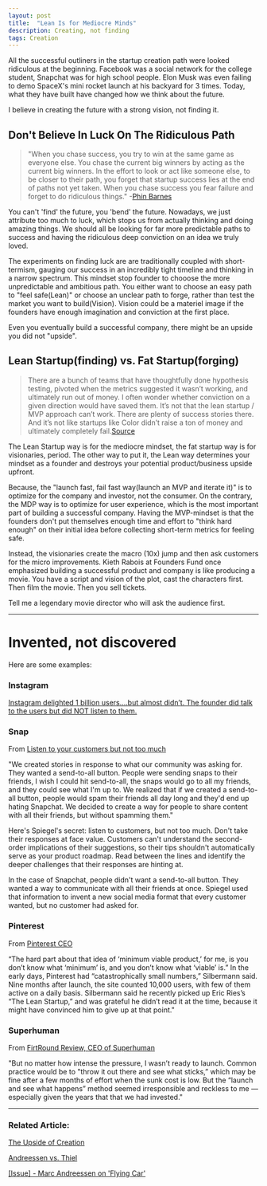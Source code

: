 ```yaml
---
layout: post
title:  "Lean Is for Mediocre Minds"
description: Creating, not finding  
tags: Creation
---
```



All the successful outliners in the startup creation path were looked ridiculous at the beginning. Facebook was a social network for the college student, Snapchat was for high school people. Elon Musk was even failing to demo SpaceX's mini rocket launch at his backyard for 3 times. Today, what they have built have changed how we think about the future. 

I believe in creating the future with a strong vision, not finding it. 

## Don't Believe In Luck On The Ridiculous Path

> "When you chase success, you try to win at the same game as everyone else. You chase the current big winners by acting as the current big winners. In the effort to look or act like someone else, to be closer to their path, you forget that startup success lies at the end of paths not yet taken. When you chase success you fear failure and forget to do ridiculous things." -[Phin Barnes](https://sneakerheadvc.com/walk-the-ridiculous-path-34b80bbff572)

You can't 'find' the future, you 'bend' the future. Nowadays, we just attribute too much to luck, which stops us from actually thinking and doing amazing things. We should all be looking for far more predictable paths to success and having the ridiculous deep conviction on an idea we truly loved.

 The experiments on finding luck are are traditionally coupled with short-termism, gauging our success in an incredibly tight timeline and thinking in a narrow spectrum. This mindset stop founder to chooose the more unpredictable and ambitious path. You either want to choose an easy path to "feel safe(Lean)" or choose an unclear path to forge, rather than test the market you want to build(Vision). Vision could be a materiel image if the founders have enough imagination and conviction at the first place. 

Even you eventually build a successful company, there might be an upside you did not "upside".
 

## Lean Startup(finding) vs. Fat Startup(forging)

> There are a bunch of teams that have thoughtfully done hypothesis testing, pivoted when the metrics suggested it wasn’t working, and ultimately run out of money. I often wonder whether conviction on a given direction would have saved them. It’s not that the lean startup / MVP approach can’t work. There are plenty of success stories there. And it’s not like startups like Color didn’t raise a ton of money and ultimately completely fail.[Source](https://twitter.com/sachinrekhi/status/1158507212739960833)

The Lean Startup way is for the mediocre mindset, the fat startup way is for visionaries, period. The other way to put it, the Lean way determines your mindset as a founder and destroys your potential product/business upside upfront. 

Because, the "launch fast, fail fast way(launch an MVP and iterate it)" is to optimize for the company and investor, not the consumer. On the contrary, the MDP way is to optimize for user experience, which is the most important part of building a successful company. Having the MVP-mindset is that the founders don't put themselves enough time and effort to "think hard enough" on their initial idea before collecting short-term metrics for feeling safe. 

Instead, the visionaries create the macro (10x) jump and then ask customers for the micro improvements. Kieth Rabois at Founders Fund once emphasized building a successful product and company is like producing a movie. You have a script and vision of the plot, cast the characters first. Then film the movie. Then you sell tickets.

Tell me a legendary movie director who will ask the audience first.

---

# Invented, not discovered

Here are some examples:


### Instagram

[Instagram delighted 1 billion users….but almost didn’t. The founder did talk to the users but did NOT listen to them.](https://overcast.fm/+Vl3ssPn0E/04:13)

### Snap

From [Listen to your customers but not too much](https://www.chowyonghan.com/listen-to-your-customers-but-not-too-much/) 

"We created stories in response to what our community was asking for. They wanted a send-to-all button. People were sending snaps to their friends, I wish I could hit send-to-all, the snaps would go to all my friends, and they could see what I'm up to. We realized that if we created a send-to-all button, people would spam their friends all day long and they'd end up hating Snapchat. We decided to create a way for people to share content with all their friends, but without spamming them."

Here's Spiegel's secret: listen to customers, but not too much. Don't take their responses at face value. Customers can't understand the second-order implications of their suggestions, so their tips shouldn't automatically serve as your product roadmap. Read between the lines and identify the deeper challenges that their responses are hinting at.

In the case of Snapchat, people didn't want a send-to-all button. They wanted a way to communicate with all their friends at once. Spiegel used that information to invent a new social media format that every customer wanted, but no customer had asked for.

### Pinterest

From [Pinterest CEO](http://allthingsd.com/20120313/pinterest-ceo-ben-silbermanns-lesson-for-start-ups-go-your-own-way/)

“The hard part about that idea of ‘minimum viable product,’ for me, is you don’t know what ‘minimum’ is, and you don’t know what ‘viable’ is.” In the early days, Pinterest had “catastrophically small numbers,” Silbermann said. Nine months after launch, the site counted 10,000 users, with few of them active on a daily basis. Silbermann said he recently picked up Eric Ries’s “The Lean Startup,” and was grateful he didn’t read it at the time, because it might have convinced him to give up at that point." 


### Superhuman

From [FirtRound Review, CEO of Superhuman](https://firstround.com/review/how-superhuman-built-an-engine-to-find-product-market-fit/)

"But no matter how intense the pressure, I wasn’t ready to launch. Common practice would be to "throw it out there and see what sticks,” which may be fine after a few months of effort when the sunk cost is low. But the “launch and see what happens” method seemed irresponsible and reckless to me — especially given the years that that we had invested." 





---

### Related Article: 

[The Upside of Creation](https://allenleein.github.io/2019/06/11/gamesthoery1.html)

[Andreessen vs. Thiel](https://allenleein.github.io/2019/06/12/games2.html)

[[Issue] - Marc Andreessen on 'Flying Car'](https://allenleein.github.io/2020/03/11/pmarca-flying-car.html)
